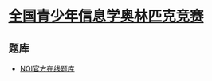 # [全国青少年信息学奥林匹克竞赛](http://www.noi.cn/articles.html?type=10)

## 题库
* [NOI官方在线题库](http://oj.noi.cn/oj/#main/home)
